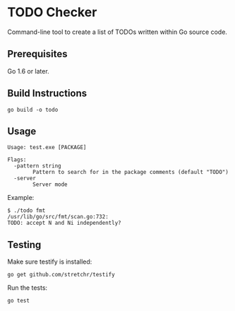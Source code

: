 # TODO Checker

Command-line tool to create a list of TODOs written within Go source code.

## Prerequisites

Go 1.6 or later.

## Build Instructions

```
go build -o todo
```

## Usage

```
Usage: test.exe [PACKAGE]

Flags:
  -pattern string
        Pattern to search for in the package comments (default "TODO")
  -server
        Server mode
```

Example:

```
$ ./todo fmt
/usr/lib/go/src/fmt/scan.go:732:
TODO: accept N and Ni independently?
```

## Testing

Make sure testify is installed:

```
go get github.com/stretchr/testify
```

Run the tests:

```
go test
```
